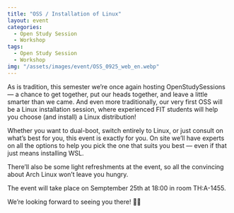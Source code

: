 ```yaml
---
title: "OSS / Installation of Linux"
layout: event
categories:
  - Open Study Session
  - Workshop
tags:
  - Open Study Session
  - Workshop
img: "/assets/images/event/OSS_0925_web_en.webp"
---
```


As is tradition, this semester we’re once again hosting OpenStudySessions — a chance to get together, put our heads together, and leave a little smarter than we came. And even more traditionally, our very first OSS will be a Linux installation session, where experienced FIT students will help you choose (and install) a Linux distribution!

Whether you want to dual-boot, switch entirely to Linux, or just consult on what’s best for you, this event is exactly for you. On site we’ll have experts on all the options to help you pick the one that suits you best — even if that just means installing WSL.

There’ll also be some light refreshments at the event, so all the convincing about Arch Linux won’t leave you hungry.

The event will take place on Semptember 25th at 18:00 in room TH:A-1455.

We’re looking forward to seeing you there! 💙💛
